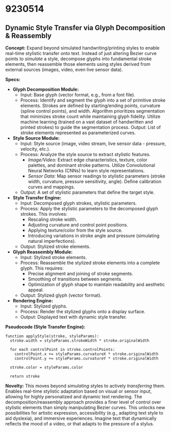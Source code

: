 # 9230514

## Dynamic Style Transfer via Glyph Decomposition & Reassembly

**Concept:** Expand beyond simulated handwriting/printing styles to enable real-time stylistic transfer *onto* text. Instead of just altering Bezier curve points to *simulate* a style, decompose glyphs into fundamental stroke elements, then reassemble those elements using styles derived from external sources (images, video, even live sensor data).

**Specs:**

*   **Glyph Decomposition Module:**
    *   Input: Base glyph (vector format, e.g., from a font file).
    *   Process: Identify and segment the glyph into a set of primitive stroke elements. Strokes are defined by starting/ending points, curvature (spline control points), and width. Algorithm prioritizes segmentation that minimizes stroke count while maintaining glyph fidelity.  Utilize machine learning (trained on a vast dataset of handwritten and printed strokes) to guide the segmentation process. Output:  List of stroke elements represented as parameterized curves.
*   **Style Source Module:**
    *   Input:  Style source (image, video stream, live sensor data - pressure, velocity, etc.).
    *   Process: Analyze the style source to extract stylistic features.
        *   *Image/Video:*  Extract edge characteristics, texture, color palettes, and dominant stroke patterns. Utilize Convolutional Neural Networks (CNNs) to learn style representations.
        *   *Sensor Data:*  Map sensor readings to stylistic parameters (stroke width, curvature, pressure sensitivity, angle).  Define calibration curves and mappings.
    *   Output: A set of stylistic parameters that define the target style.
*   **Style Transfer Engine:**
    *   Input:  Decomposed glyph strokes, stylistic parameters.
    *   Process:  Apply the stylistic parameters to the decomposed glyph strokes.  This involves:
        *   Rescaling stroke width.
        *   Adjusting curvature and control point positions.
        *   Applying texture/color from the style source.
        *   Introducing variations in stroke angle and pressure (simulating natural imperfections).
    *   Output:  Stylized stroke elements.
*   **Glyph Reassembly Module:**
    *   Input:  Stylized stroke elements.
    *   Process: Reassemble the stylized stroke elements into a complete glyph.  This requires:
        *   Precise alignment and joining of stroke segments.
        *   Smoothing of transitions between segments.
        *   Optimization of glyph shape to maintain readability and aesthetic appeal.
    *   Output:  Stylized glyph (vector format).
*   **Rendering Engine:**
    *   Input:  Stylized glyphs.
    *   Process:  Render the stylized glyphs onto a display surface.
    *   Output:  Displayed text with dynamic style transfer.

**Pseudocode (Style Transfer Engine):**

```
function applyStyle(stroke, styleParams):
  stroke.width = styleParams.strokeWidth * stroke.originalWidth
  
  for each controlPoint in stroke.controlPoints:
    controlPoint.x += styleParams.curvatureX * stroke.originalWidth
    controlPoint.y += styleParams.curvatureY * stroke.originalWidth
    
  stroke.color = styleParams.color
  
  return stroke
```

**Novelty:**  This moves beyond *simulating* styles to actively *transferring* them. Enables real-time stylistic adaptation based on visual or sensor input, allowing for highly personalized and dynamic text rendering.  The decomposition/reassembly approach provides a finer level of control over stylistic elements than simply manipulating Bezier curves. This unlocks new possibilities for artistic expression, accessibility (e.g., adapting text style to aid dyslexia), and immersive experiences. Imagine text that dynamically reflects the mood of a video, or that adapts to the pressure of a stylus.
